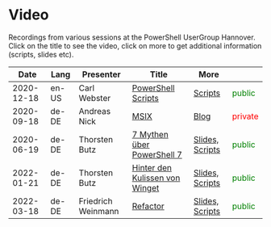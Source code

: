 # Video

Recordings from various sessions at the PowerShell UserGroup Hannover. Click on the title to see the video, click on more to get additional information (scripts, slides etc). 

| Date       | Lang  | Presenter     | Title                                                        | More                                                         |                                          |
| ---------- | ----- | ------------- | ------------------------------------------------------------ | ------------------------------------------------------------ | ---------------------------------------- |
| 2020-12-18 | en-US | Carl Webster  | [PowerShell Scripts](https://vimeo.com/492867344/2605e684f8) | [Scripts](https://carlwebster.com/downloads/)                | <span style="color: green">public</span> |
| 2020-09-18 | de-DE | Andreas Nick  | [MSIX](https://vimeo.com/493062242)                          | [Blog](https://nick-it.de/blog/msix)                         | <span style="color: red">private</span>  |
| 2020-06-19 | de-DE | Thorsten Butz | [7 Mythen über PowerShell 7](https://vimeo.com/430998728)    | [Slides, Scripts](https://github.com/thorstenbutz/conferences/tree/master/2020.PSUGH) | <span style="color: green">public</span> |
| 2022-01-21 | de-DE | Thorsten Butz | [Hinter den Kulissen von Winget](https://vimeo.com/669445665)    | [Slides, Scripts](https://github.com/thorstenbutz/conferences/tree/master/2022.PSUGH) | <span style="color: green">public</span> |
| 2022-03-18 | de-DE | Friedrich Weinmann | [Refactor](https://vimeo.com/693467809/2486a7bd51)    | [Slides, Scripts](https://github.com/FriedrichWeinmann/Refactor) | <span style="color: green">public</span> |
